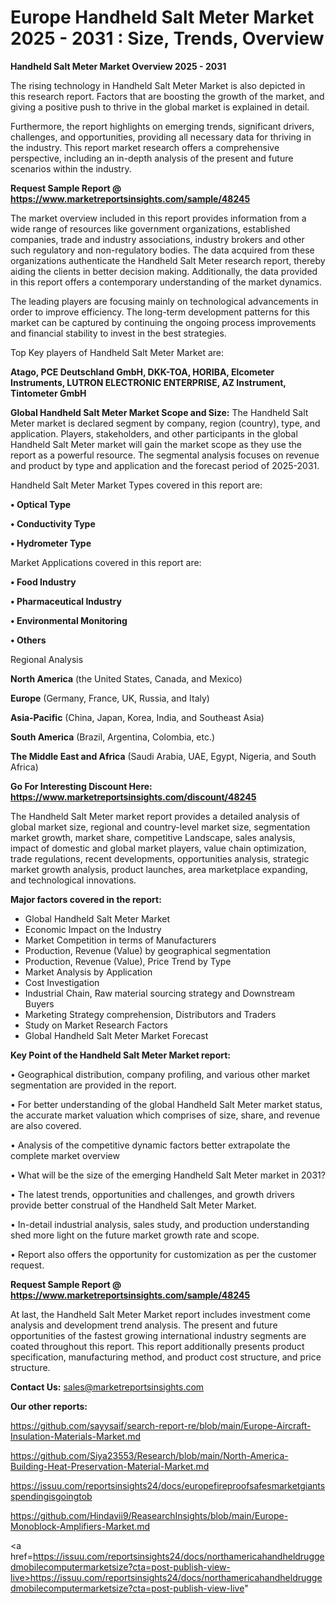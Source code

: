 # Europe Handheld Salt Meter Market 2025 - 2031 : Size, Trends, Overview

<Strong> Handheld Salt Meter Market Overview 2025 - 2031</strong>

The rising technology in Handheld Salt Meter Market is also depicted in this research report. Factors that are boosting the growth of the market, and giving a positive push to thrive in the global market is explained in detail.

Furthermore, the report highlights on emerging trends, significant drivers, challenges, and opportunities, providing all necessary data for thriving in the industry. This report market research offers a comprehensive perspective, including an in-depth analysis of the present and future scenarios within the industry.

<strong>Request Sample Report @ <a href=https://www.marketreportsinsights.com/sample/48245>https://www.marketreportsinsights.com/sample/48245</a></strong>

The market overview included in this report provides information from a wide range of resources like government organizations, established companies, trade and industry associations, industry brokers and other such regulatory and non-regulatory bodies. The data acquired from these organizations authenticate the Handheld Salt Meter research report, thereby aiding the clients in better decision making. Additionally, the data provided in this report offers a contemporary understanding of the market dynamics.

The leading players are focusing mainly on technological advancements in order to improve efficiency. The long-term development patterns for this market can be captured by continuing the ongoing process improvements and financial stability to invest in the best strategies.

Top Key players of Handheld Salt Meter Market are:

<strong>Atago, PCE Deutschland GmbH, DKK-TOA, HORIBA, Elcometer Instruments, LUTRON ELECTRONIC ENTERPRISE, AZ Instrument, Tintometer GmbH</strong>

<strong><b>Global Handheld Salt Meter Market Scope and Size:</b></strong>
The Handheld Salt Meter market is declared segment by company, region (country), type, and application. Players, stakeholders, and other participants in the global Handheld Salt Meter market will gain the market scope as they use the report as a powerful resource. The segmental analysis focuses on revenue and product by type and application and the forecast period of 2025-2031.

Handheld Salt Meter Market Types covered in this report are:

<strong>•  Optical Type

•  Conductivity Type

•  Hydrometer Type</strong>

Market Applications covered in this report are:

<strong>•  Food Industry

•  Pharmaceutical Industry

•  Environmental Monitoring

•  Others</strong> 

Regional Analysis

<strong>North America</strong> (the United States, Canada, and Mexico)

<strong>Europe</strong> (Germany, France, UK, Russia, and Italy)

<strong>Asia-Pacific</strong> (China, Japan, Korea, India, and Southeast Asia)

<strong>South America</strong> (Brazil, Argentina, Colombia, etc.)

<strong>The Middle East and Africa</strong> (Saudi Arabia, UAE, Egypt, Nigeria, and South Africa)

<strong>Go For Interesting Discount Here: <a href=https://www.marketreportsinsights.com/discount/48245>https://www.marketreportsinsights.com/discount/48245</a></strong>

The Handheld Salt Meter market report provides a detailed analysis of global market size, regional and country-level market size, segmentation market growth, market share, competitive Landscape, sales analysis, impact of domestic and global market players, value chain optimization, trade regulations, recent developments, opportunities analysis, strategic market growth analysis, product launches, area marketplace expanding, and technological innovations.

<strong><b>Major factors covered in the report:</b></strong>
<ul>
  <li>Global Handheld Salt Meter Market </li>
  <li>Economic Impact on the Industry</li>
  <li>Market Competition in terms of Manufacturers</li>
  <li>Production, Revenue (Value) by geographical segmentation</li>
  <li>Production, Revenue (Value), Price Trend by Type</li>
  <li>Market Analysis by Application</li>
  <li>Cost Investigation</li>
  <li>Industrial Chain, Raw material sourcing strategy and Downstream Buyers</li>
  <li>Marketing Strategy comprehension, Distributors and Traders</li>
  <li>Study on Market Research Factors</li>
  <li>Global Handheld Salt Meter Market Forecast</li>
</ul>

<strong><b>Key Point of the Handheld Salt Meter Market report:</b></strong>

• Geographical distribution, company profiling, and various other market segmentation are provided in the report.

• For better understanding of the global Handheld Salt Meter market status, the accurate market valuation which comprises of size, share, and revenue are also covered.

• Analysis of the competitive dynamic factors better extrapolate the complete market overview

• What will be the size of the emerging Handheld Salt Meter market in 2031?

• The latest trends, opportunities and challenges, and growth drivers provide better construal of the Handheld Salt Meter Market.

• In-detail industrial analysis, sales study, and production understanding shed more light on the future market growth rate and scope.

• Report also offers the opportunity for customization as per the customer request.

<strong>Request Sample Report @ <a href=https://www.marketreportsinsights.com/sample/48245>https://www.marketreportsinsights.com/sample/48245</a></strong>

At last, the Handheld Salt Meter Market report includes investment come analysis and development trend analysis. The present and future opportunities of the fastest growing international industry segments are coated throughout this report. This report additionally presents product specification, manufacturing method, and product cost structure, and price structure.

<strong>Contact Us:</strong>
sales@marketreportsinsights.com

<strong>Our other reports:</strong>

<a href=https://github.com/sayysaif/search-report-re/blob/main/Europe-Aircraft-Insulation-Materials-Market.md>https://github.com/sayysaif/search-report-re/blob/main/Europe-Aircraft-Insulation-Materials-Market.md</a>

<a href=https://github.com/Siya23553/Research/blob/main/North-America-Building-Heat-Preservation-Material-Market.md>https://github.com/Siya23553/Research/blob/main/North-America-Building-Heat-Preservation-Material-Market.md</a>

<a href=https://issuu.com/reportsinsights24/docs/europefireproofsafesmarketgiantsspendingisgoingtob>https://issuu.com/reportsinsights24/docs/europefireproofsafesmarketgiantsspendingisgoingtob</a>

<a href=https://github.com/Hindavii9/ReasearchInsights/blob/main/Europe-Monoblock-Amplifiers-Market.md>https://github.com/Hindavii9/ReasearchInsights/blob/main/Europe-Monoblock-Amplifiers-Market.md</a>

<a href=https://issuu.com/reportsinsights24/docs/northamericahandheldruggedmobilecomputermarketsize?cta=post-publish-view-live>https://issuu.com/reportsinsights24/docs/northamericahandheldruggedmobilecomputermarketsize?cta=post-publish-view-live</a>"
